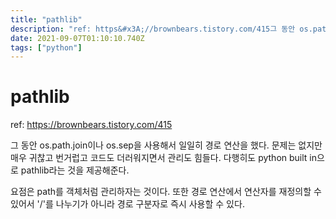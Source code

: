 ```yaml
---
title: "pathlib"
description: "ref: https&#x3A;//brownbears.tistory.com/415그 동안 os.path.join이나 os.sep을 사용해서 일일히 경로 연산을 했다. 문제는 없지만 매우 귀찮고 번거럽고 코드도 더러워지면서 관리도 힘들다. 다행히도 python built "
date: 2021-09-07T01:10:10.740Z
tags: ["python"]
---
```

# pathlib
ref: https://brownbears.tistory.com/415

그 동안 os.path.join이나 os.sep을 사용해서 일일히 경로 연산을 했다. 문제는 없지만 매우 귀찮고 번거럽고 코드도 더러워지면서 관리도 힘들다. 다행히도 python built in으로 pathlib라는 것을 제공해준다.

요점은 path를 객체처럼 관리하자는 것이다. 또한 경로 연산에서 연산자를 재정의할 수 있어서 '/'를 나누기가 아니라 경로 구분자로 즉시 사용할 수 있다.